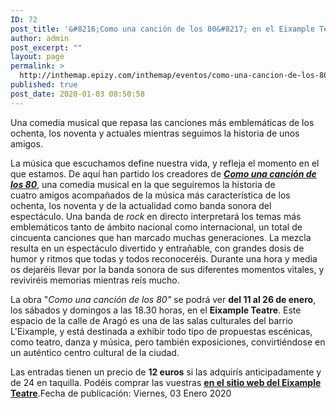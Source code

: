 ```yaml
---
ID: 72
post_title: '&#8216;Como una canción de los 80&#8217; en el Eixample Teatre'
author: admin
post_excerpt: ""
layout: page
permalink: >
  http://inthemap.epizy.com/inthemap/eventos/como-una-cancion-de-los-80/
published: true
post_date: 2020-01-03 08:50:58
---
```

<!-- wp:paragraph -->
<p>Una comedia musical que repasa las canciones más emblemáticas de los ochenta, los noventa&nbsp;y actuales mientras seguimos la historia de unos amigos.</p>
<!-- /wp:paragraph -->

<!-- wp:paragraph -->
<p>La música que escuchamos define nuestra vida, y refleja el momento en el que estamos. De aquí han partido los creadores de&nbsp;<a href="https://www.eixampleteatre.cat/es/Como-una-cancion-de-los-80" target="_blank" rel="noreferrer noopener"><strong><em>Como una canción de los 80</em></strong></a>, una comedia musical en la que seguiremos la historia de cuatro&nbsp;amigos acompañados&nbsp;de la música más característica de los ochenta, los noventa y de la actualidad como banda sonora del espectáculo. Una banda de&nbsp;<em>rock&nbsp;</em>en directo interpretará los temas más emblemáticos tanto de ámbito nacional como internacional, un total de cincuenta canciones que han marcado muchas generaciones. La mezcla resulta en un espectáculo divertido y entrañable, con grandes dosis de humor y ritmos que todas y todos reconoceréis. Durante una hora y media os dejaréis llevar por la banda sonora de sus diferentes momentos vitales, y reviviréis memorias mientras reís mucho.</p>
<!-- /wp:paragraph -->

<!-- wp:paragraph -->
<p>La obra "<em>Como una canción de los 80"</em> se podrá ver <strong>del 11 al 26 de enero</strong>, los sábados y domingos a las 18.30 horas, en el <strong>Eixample Teatre</strong>. Este espacio de la calle de Aragó es una de las salas culturales del barrio L'Eixample, y está destinada a exhibir todo tipo de propuestas escénicas, como teatro, danza y música, pero también exposiciones, convirtiéndose en un auténtico centro cultural de la ciudad.</p>
<!-- /wp:paragraph -->

<!-- wp:paragraph -->
<p>Las entradas tienen un precio de&nbsp;<strong>12 euros</strong>&nbsp;si las adquirís anticipadamente y de 24 en taquilla. Podéis comprar las vuestras&nbsp;<a href="https://proticketing.com/eixampleteatre/es_ES/entradas/evento/17186" target="_blank" rel="noreferrer noopener"><strong>en el sitio&nbsp;web del Eixample Teatre</strong></a>.Fecha de publicación: Viernes, 03 Enero 2020

</p>
<!-- /wp:paragraph -->